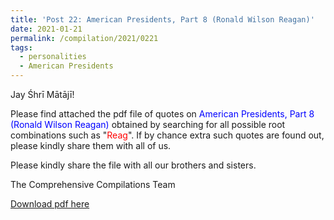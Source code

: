 ```yaml
---
title: 'Post 22: American Presidents, Part 8 (Ronald Wilson Reagan)'
date: 2021-01-21
permalink: /compilation/2021/0221
tags:
  - personalities
  - American Presidents
---
```

Jay Śhrī Mātājī!

Please find attached the pdf file of quotes on <font color="blue">American Presidents, Part 8 (Ronald Wilson Reagan)</font> obtained by searching for all possible root combinations such as "<font color="red">Reag</font>". If by chance extra such quotes are found out, please kindly share them with all of us.<br>

Please kindly share the file with all our brothers and sisters.  

The Comprehensive Compilations Team

[Download pdf here](http://seven-teams.github.io/files/American_Presidents_Part_8_Ronald_Wislon_Reagan.pdf)